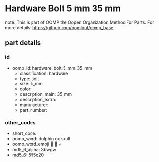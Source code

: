 # Hardware Bolt 5 mm 35 mm  

note: This is part of OOMP the Oopen Organization Method For Parts. For more details: https://github.com/oomlout/oomp_base

##  part details





### id
* oomp_id: hardware_bolt_5_mm_35_mm
  * classification: hardware
  * type: bolt
  * size: 5_mm
  * color: 
  * description_main: 35_mm
  * description_extra: 
  * manufacturer: 
  * part_number: 

### other_codes
* short_code: 
* oomp_word: dolphin ox skull
* oomp_word_emoji :dolphin: :ox: :skull:
* md5_6_alpha: 3bwgw
* md5_6: 555c20